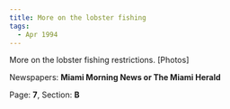 ```yaml
---  
title: More on the lobster fishing  
tags:  
  - Apr 1994  
---  
```

  
More on the lobster fishing restrictions. [Photos]  
  
Newspapers: **Miami Morning News or The Miami Herald**  
  
Page: **7**, Section: **B** 
